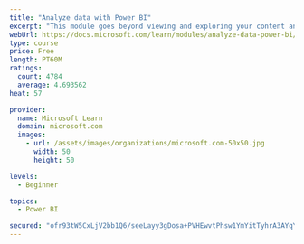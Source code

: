 ```yaml
---
title: "Analyze data with Power BI"
excerpt: "This module goes beyond viewing and exploring your content and explains how to interact with it by working with reports and dashboards to uncover and share new business insights."
webUrl: https://docs.microsoft.com/learn/modules/analyze-data-power-bi/
type: course
price: Free
length: PT60M
ratings:
  count: 4784
  average: 4.693562
heat: 57

provider:
  name: Microsoft Learn
  domain: microsoft.com
  images:
    - url: /assets/images/organizations/microsoft.com-50x50.jpg
      width: 50
      height: 50

levels:
  - Beginner

topics:
  - Power BI

secured: "ofr93tW5CxLjV2bb1Q6/seeLayy3gDosa+PVHEwvtPhsw1YmYitTyhrA3AYqYRtQbmlOFaRNDUAx+/ZL8KjTWLBOgvDGCMeClpB6VsMvCqNMoFLI9LTHoe/IthufO60SMSzFLxHaUHtpNFDhZEm8qTYksu1190QS4QSQQ+pmmAEHszgYR0nT+0mkq9r1l1rBinL4CPKJ1scXtfAq8hOnIDpZ0itPRdZjLIqRRgKpOQkJONCirSx2hz0e24ShOCJJhAye2JF+2lFyU+YVal6vn4JwetkAx/1KD6W68XdfD7Gy8JpaDmneolvBapiVAvLbDXSdqvWf4TIcqPUM33DH54v94E6g/UOnuyQ+RN1dAg43jHqUkoV2Oxxz0QuMwgIM2nple5T8qwmUS7VoFpidE2JrUQBWQwrcamIp2KyoNSA=;O8AHSm5FrlEN546Pwf6eIw=="
---
```


